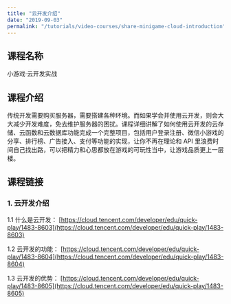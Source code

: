 ```yaml
---
title: "云开发介绍"
date: "2019-09-03"
permalink: "/tutorials/video-courses/share-minigame-cloud-introduction"
---
```


## 课程名称

小游戏·云开发实战

## 课程介绍

传统开发需要购买服务器，需要搭建各种环境。而如果学会并使用云开发，则会大大减少开发难度，免去维护服务器的困扰。课程详细讲解了如何使用云开发的云存储、云函数和云数据库功能完成一个完整项目，包括用户登录注册、微信小游戏的分享、排行榜、广告接入、支付等功能的实现，让你不再在理论和 API 里浪费时间自己找出路，可以把精力和心思都放在游戏的可玩性当中，让游戏品质更上一层楼。

## 课程链接

### 1. 云开发介绍

1.1 什么是云开发：
[https://cloud.tencent.com/developer/edu/quick-play/1483-8603](https://cloud.tencent.com/developer/edu/quick-play/1483-8603)

1.2 云开发的功能：
[https://cloud.tencent.com/developer/edu/quick-play/1483-8604](https://cloud.tencent.com/developer/edu/quick-play/1483-8604)

1.3 云开发的优势：
[https://cloud.tencent.com/developer/edu/quick-play/1483-8605](https://cloud.tencent.com/developer/edu/quick-play/1483-8605)
